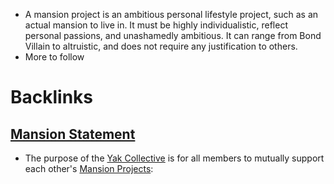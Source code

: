 - A mansion project is an ambitious personal lifestyle project, such as an actual mansion to live in. It must be highly individualistic, reflect personal passions, and unashamedly ambitious. It can range from Bond Villain to altruistic, and does not require any justification to others.
- More to follow

# Backlinks
## [Mansion Statement](<Mansion Statement.md>)
- The purpose of the [Yak Collective](<Yak Collective.md>) is for all members to mutually support each other's [Mansion Projects](<Mansion Projects.md>):

